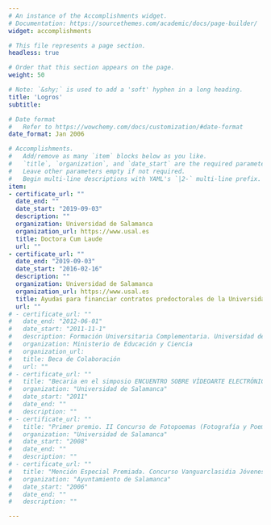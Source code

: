 ```yaml
---
# An instance of the Accomplishments widget.
# Documentation: https://sourcethemes.com/academic/docs/page-builder/
widget: accomplishments

# This file represents a page section.
headless: true

# Order that this section appears on the page.
weight: 50

# Note: `&shy;` is used to add a 'soft' hyphen in a long heading.
title: 'Logros'
subtitle:

# Date format
#   Refer to https://wowchemy.com/docs/customization/#date-format
date_format: Jan 2006

# Accomplishments.
#   Add/remove as many `item` blocks below as you like.
#   `title`, `organization`, and `date_start` are the required parameters.
#   Leave other parameters empty if not required.
#   Begin multi-line descriptions with YAML's `|2-` multi-line prefix.
item:
- certificate_url: ""
  date_end: ""
  date_start: "2019-09-03"
  description: ""
  organization: Universidad de Salamanca
  organization_url: https://www.usal.es
  title: Doctora Cum Laude
  url: ""
- certificate_url: ""
  date_end: "2019-09-03"
  date_start: "2016-02-16"
  description: ""
  organization: Universidad de Salamanca
  organization_url: https://www.usal.es
  title: Ayudas para financiar contratos predoctorales de la Universidad de Salamanca cofinanciadas por el Banco Santander
  url: ""
# - certificate_url: ""
#   date_end: "2012-06-01"
#   date_start: "2011-11-1"
#   description: Formación Universitaria Complementaria. Universidad de Salamanca
#   organization: Ministerio de Educación y Ciencia
#   organization_url: 
#   title: Beca de Colaboración
#   url: ""
# - certificate_url: ""
#   title: "Becaria en el simposio ENCUENTRO SOBRE VÍDEOARTE ELECTRÓNICO (Dirección de Arte. Escenografías Audiovisuales)"
#   organization: "Universidad de Salamanca"
#   date_start: "2011"
#   date_end: ""
#   description: ""
# - certificate_url: ""
#   title: "Primer premio. II Concurso de Fotopoemas (Fotografía y Poema)"
#   organization: "Universidad de Salamanca"
#   date_start: "2008"
#   date_end: ""
#   description: ""
# - certificate_url: ""
#   title: "Mención Especial Premiada. Concurso Vanguarclasidia Jóvenes Creadores"
#   organization: "Ayuntamiento de Salamanca"
#   date_start: "2006"
#   date_end: ""
#   description: ""

---
```

